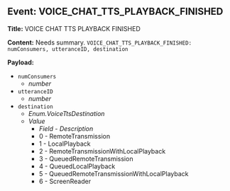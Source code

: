 ## Event: VOICE_CHAT_TTS_PLAYBACK_FINISHED

**Title:** VOICE CHAT TTS PLAYBACK FINISHED

**Content:**
Needs summary.
`VOICE_CHAT_TTS_PLAYBACK_FINISHED: numConsumers, utteranceID, destination`

**Payload:**
- `numConsumers`
  - *number*
- `utteranceID`
  - *number*
- `destination`
  - *Enum.VoiceTtsDestination*
  - *Value*
    - *Field* - *Description*
    - 0 - RemoteTransmission
    - 1 - LocalPlayback
    - 2 - RemoteTransmissionWithLocalPlayback
    - 3 - QueuedRemoteTransmission
    - 4 - QueuedLocalPlayback
    - 5 - QueuedRemoteTransmissionWithLocalPlayback
    - 6 - ScreenReader
